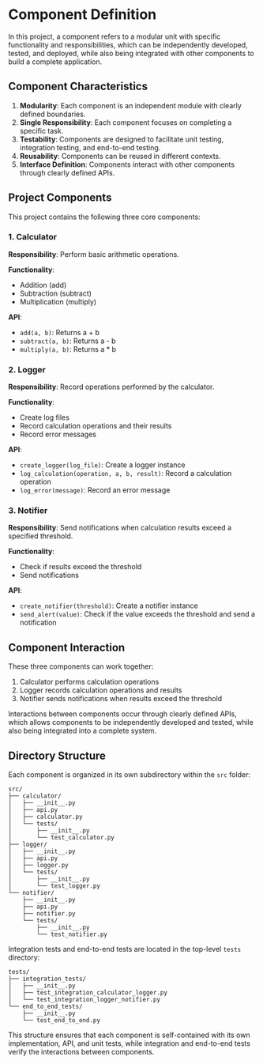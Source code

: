 # Component Definition

In this project, a component refers to a modular unit with specific functionality and responsibilities, which can be independently developed, tested, and deployed, while also being integrated with other components to build a complete application.

## Component Characteristics

1. **Modularity**: Each component is an independent module with clearly defined boundaries.
2. **Single Responsibility**: Each component focuses on completing a specific task.
3. **Testability**: Components are designed to facilitate unit testing, integration testing, and end-to-end testing.
4. **Reusability**: Components can be reused in different contexts.
5. **Interface Definition**: Components interact with other components through clearly defined APIs.

## Project Components

This project contains the following three core components:

### 1. Calculator

**Responsibility**: Perform basic arithmetic operations.

**Functionality**:
- Addition (add)
- Subtraction (subtract)
- Multiplication (multiply)

**API**:
- `add(a, b)`: Returns a + b
- `subtract(a, b)`: Returns a - b
- `multiply(a, b)`: Returns a * b

### 2. Logger

**Responsibility**: Record operations performed by the calculator.

**Functionality**:
- Create log files
- Record calculation operations and their results
- Record error messages

**API**:
- `create_logger(log_file)`: Create a logger instance
- `log_calculation(operation, a, b, result)`: Record a calculation operation
- `log_error(message)`: Record an error message

### 3. Notifier

**Responsibility**: Send notifications when calculation results exceed a specified threshold.

**Functionality**:
- Check if results exceed the threshold
- Send notifications

**API**:
- `create_notifier(threshold)`: Create a notifier instance
- `send_alert(value)`: Check if the value exceeds the threshold and send a notification

## Component Interaction

These three components can work together:

1. Calculator performs calculation operations
2. Logger records calculation operations and results
3. Notifier sends notifications when results exceed the threshold

Interactions between components occur through clearly defined APIs, which allows components to be independently developed and tested, while also being integrated into a complete system.

## Directory Structure

Each component is organized in its own subdirectory within the `src` folder:

```
src/
├── calculator/
│   ├── __init__.py
│   ├── api.py
│   ├── calculator.py
│   └── tests/
│       ├── __init__.py
│       └── test_calculator.py
├── logger/
│   ├── __init__.py
│   ├── api.py
│   ├── logger.py
│   └── tests/
│       ├── __init__.py
│       └── test_logger.py
└── notifier/
    ├── __init__.py
    ├── api.py
    ├── notifier.py
    └── tests/
        ├── __init__.py
        └── test_notifier.py
```

Integration tests and end-to-end tests are located in the top-level `tests` directory:

```
tests/
├── integration_tests/
│   ├── __init__.py
│   ├── test_integration_calculator_logger.py
│   └── test_integration_logger_notifier.py
└── end_to_end_tests/
    ├── __init__.py
    └── test_end_to_end.py
```

This structure ensures that each component is self-contained with its own implementation, API, and unit tests, while integration and end-to-end tests verify the interactions between components. 
